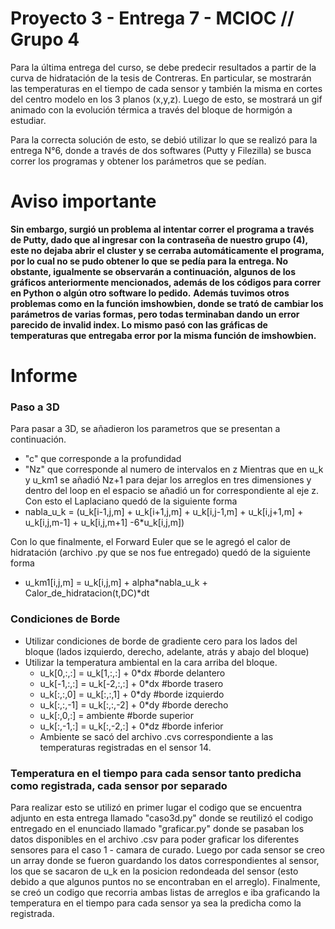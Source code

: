 # Proyecto 3 - Entrega 7 - MCIOC // Grupo 4
Para la última entrega del curso, se debe predecir resultados a partir de la curva de hidratación de la tesis de Contreras.
En particular, se mostrarán las temperaturas en el tiempo de cada sensor y también la misma en cortes del centro modelo en los 3 planos (x,y,z). Luego de esto, se mostrará un gif animado con la evolución térmica a través del bloque de hormigón a estudiar. 

Para la correcta solución de esto, se debió utilizar lo que se realizó para la entrega N°6, donde a través de dos softwares (Putty y Filezilla) se busca correr los programas y obtener los parámetros que se pedían. 

# **Aviso importante**
**Sin embargo, surgió un problema al intentar correr el programa a través de Putty, dado que al ingresar con la contraseña de nuestro grupo (4), este no dejaba abrir el cluster y se cerraba automáticamente el programa, por lo cual no se pudo obtener lo que se pedía para la entrega. No obstante, igualmente se observarán a continuación, algunos de los gráficos anteriormente mencionados, además de los códigos para correr en Python o algún otro software lo pedido.**
**Además tuvimos otros problemas como en la función imshowbien, donde se trató de cambiar los parámetros de varias formas, pero todas terminaban dando un error parecido de invalid index. Lo mismo pasó con las gráficas de temperaturas que entregaba error por la misma función de imshowbien.**
<br>

# Informe

### Paso a 3D

Para pasar a 3D, se añadieron los parametros que se presentan a continuación.
- "c" que corresponde a la profundidad
- "Nz" que corresponde al numero de intervalos en z
Mientras que en u_k y u_km1 se añadió Nz+1 para dejar los arreglos en tres dimensiones y dentro del loop en el espacio se añadió un for correspondiente al eje z.
Con esto el Laplaciano quedó de la siguiente forma
- nabla_u_k = (u_k[i-1,j,m] + u_k[i+1,j,m] + u_k[i,j-1,m] + u_k[i,j+1,m] + u_k[i,j,m-1] + u_k[i,j,m+1] -6*u_k[i,j,m])
           
 Con lo que finalmente, el Forward Euler que se le agregó el calor de hidratación (archivo .py que se nos fue entregado) quedó de la siguiente forma
- u_km1[i,j,m] = u_k[i,j,m] + alpha*nabla_u_k + Calor_de_hidratacion(t,DC)*dt


### Condiciones de Borde
- Utilizar condiciones de borde de gradiente cero para los lados del bloque (lados izquierdo, derecho, adelante, atrás y abajo del bloque)
- Utilizar la temperatura ambiental en la cara arriba del bloque. 
   - u_k[0,:,:] = u_k[1,:,:] + 0*dx      #borde delantero
   - u_k[-1,:,:] = u_k[-2,:,:] + 0*dx    #borde trasero
   - u_k[:,:,0] = u_k[:,:,1] + 0*dy      #borde izquierdo
   - u_k[:,:,-1] = u_k[:,:,-2] + 0*dy    #borde derecho
   - u_k[:,0,:] = ambiente               #borde superior
   - u_k[:,-1,:] = u_k[:,-2,:] + 0*dz    #borde inferior
   - Ambiente se sacó del archivo .cvs correspondiente a las temperaturas registradas en el sensor 14.

### Temperatura en el tiempo para cada sensor tanto predicha como registrada, cada sensor por separado
 
Para realizar esto se utilizó en primer lugar el codigo que se encuentra adjunto en esta entrega llamado "caso3d.py" donde se reutilizó el codigo entregado en el enunciado llamado "graficar.py" donde se pasaban los datos disponibles en el archivo .csv para poder graficar los diferentes sensores para el caso 1 - camara de curado. Luego por cada sensor se creo un array donde se fueron guardando los datos correspondientes al sensor, los que se sacaron de u_k en la posicion redondeada del sensor (esto debido a que algunos puntos no se encontraban en el arreglo).
Finalmente, se creó un codigo que recorria ambas listas de arreglos e iba graficando la temperatura en el tiempo para cada sensor ya sea la predicha como la registrada.


